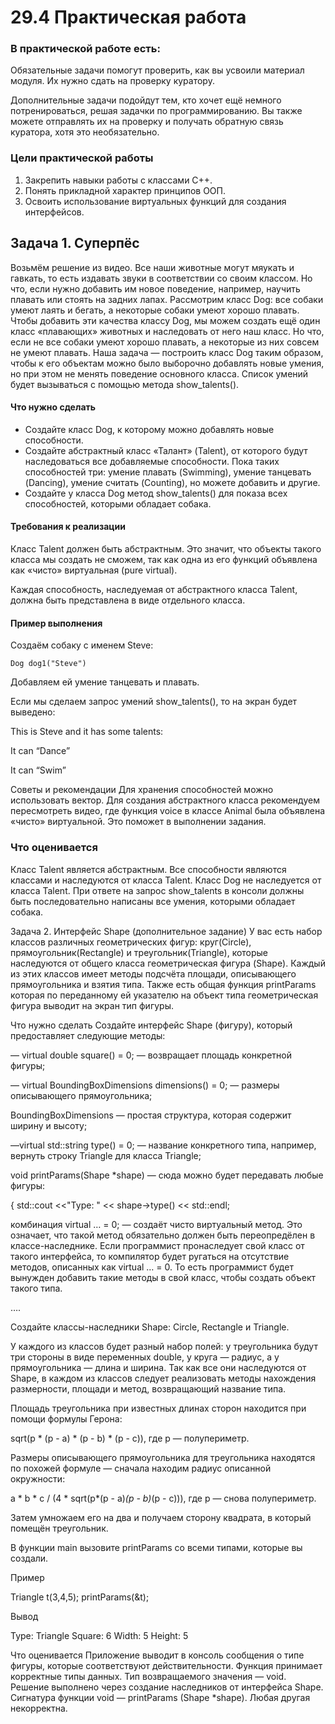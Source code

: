 # 29.4 Практическая работа

### В практической работе есть:

Обязательные задачи помогут проверить, как вы усвоили материал модуля. Их нужно сдать на проверку куратору.

Дополнительные задачи подойдут тем, кто хочет ещё немного потренироваться, решая задачки по программированию.
Вы также можете отправлять их на проверку и получать обратную связь куратора, хотя это необязательно.


### Цели практической работы

1. Закрепить навыки работы с классами C++.
2. Понять прикладной характер принципов ООП.
3. Освоить использование виртуальных функций для создания интерфейсов.


## Задача 1. Суперпёс

Возьмём решение из видео.
Все наши животные могут мяукать и гавкать, то есть издавать звуки в соответствии со своим классом.
Но что, если нужно добавить им новое поведение, например, научить плавать или стоять на задних лапах.
Рассмотрим класс Dog: все собаки умеют лаять и бегать, а некоторые собаки умеют хорошо плавать. Чтобы добавить 
эти качества классу Dog, мы можем создать ещё один класс «плавающих» животных и наследовать от него наш класс. 
Но что, если не все собаки умеют хорошо плавать, а некоторые из них совсем не умеют плавать.
Наша задача — построить класс Dog таким образом, чтобы к его объектам можно было выборочно добавлять новые умения,
но при этом не менять поведение основного класса. Список умений будет вызываться с помощью метода show_talents().

#### Что нужно сделать

* Создайте класс Dog, к которому можно добавлять новые способности.
* Создайте абстрактный класс «Талант» (Talent), от которого будут наследоваться все добавляемые способности. Пока таких способностей три: умение плавать (Swimming), умение танцевать (Dancing), умение считать (Counting), но можете добавить и другие.
* Создайте у класса Dog метод show_talents() для показа всех способностей, которыми обладает собака.

#### Требования к реализации

Класс Talent должен быть абстрактным. Это значит, что объекты такого класса мы создать не сможем, так как одна из его функций объявлена как «чисто» виртуальная (pure virtual).

Каждая способность, наследуемая от абстрактного класса Talent, должна быть представлена в виде отдельного класса.

#### Пример выполнения

Создаём собаку с именем Steve:

    Dog dog1("Steve")

Добавляем ей умение танцевать и плавать.

Если мы сделаем запрос умений show_talents(), то на экран будет выведено:

This is Steve and it has some talents:

It can “Dance”

It can “Swim”

Советы и рекомендации
Для хранения способностей можно использовать вектор.
Для создания абстрактного класса рекомендуем пересмотреть видео, где функция voice в классе Animal была объявлена «чисто» виртуальной. Это поможет в выполнении задания.

### Что оценивается

Класс Talent является абстрактным.
Все способности являются классами и наследуются от класса Talent.
Класс Dog не наследуется от класса Talent.
При ответе на запрос show_talents в консоли должны быть последовательно написаны все умения, которыми обладает собака.


Задача 2. Интерфейс Shape (дополнительное задание)
У вас есть набор классов различных геометрических фигур: круг(Circle), прямоугольник(Rectangle) и треугольник(Triangle), которые наследуются от общего класса геометрическая фигура (Shape). Каждый из этих классов имеет методы подсчёта площади, описывающего прямоугольника и взятия типа. Также есть общая функция printParams которая по переданному ей указателю на объект типа геометрическая фигура выводит на экран тип фигуры.

Что нужно сделать
Создайте интерфейс Shape (фигуру), который предоставляет следующие методы:

— virtual double square() = 0; — возвращает площадь конкретной фигуры;

— virtual BoundingBoxDimensions dimensions() = 0; — размеры описывающего прямоугольника;

BoundingBoxDimensions — простая структура, которая содержит ширину и высоту;

—virtual std::string type() = 0; — название конкретного типа, например, вернуть строку Triangle для класса Triangle;

void printParams(Shape *shape) — сюда можно будет передавать любые фигуры:

{
std::cout <<"Type: " << shape->type() << std::endl;

комбинация virtual … = 0; — создаёт чисто виртуальный метод. Это означает, что такой метод обязательно должен быть переопредёлен в классе-наследнике. Если программист пронаследует свой класс от такого интерфейса, то компилятор будет ругаться на отсутствие методов, описанных как virtual … = 0. То есть программист будет вынужден добавить такие методы в свой класс, чтобы создать объект такого типа.

….

Создайте классы-наследники Shape: Circle, Rectangle и Triangle.

У каждого из классов будет разный набор полей: у треугольника будут три стороны в виде переменных double, у круга — радиус, а у прямоугольника — длина и ширина. Так как все они наследуются от Shape, в каждом из классов следует реализовать методы нахождения размерности, площади и метод, возвращающий название типа.

Площадь треугольника при известных длинах сторон находится при помощи формулы Герона:

sqrt(p * (p - a) * (p - b) * (p - c)), где p — полупериметр.

Размеры описывающего прямоугольника для треугольника находятся по похожей формуле — сначала находим радиус описанной окружности:

a * b * c / (4 * sqrt(p*(p - a)*(p - b)*(p - c))), где р — снова полупериметр.

Затем умножаем его на два и получаем сторону квадрата, в который помещён треугольник.

В функции main вызовите printParams со всеми типами, которые вы создали.

Пример

Triangle t(3,4,5);
printParams(&t);

Вывод

Type: Triangle
Square: 6
Width: 5
Height: 5

Что оценивается
Приложение выводит в консоль сообщения о типе фигуры, которые соответствуют действительности.
Функция принимает корректные типы данных. Тип возвращаемого значения — void.
Решение выполнено через создание наследников от интерфейса Shape.
Сигнатура функции void — printParams (Shape *shape). Любая другая некорректна.